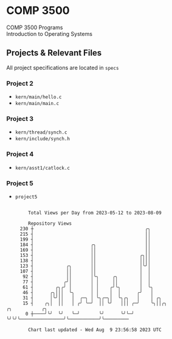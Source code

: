 # COMP 3500
COMP 3500 Programs  
Introduction to Operating Systems  
## Projects & Relevant Files
All project specifications are located in `specs`
### Project 2
- `kern/main/hello.c`
- `kern/main/main.c`
### Project 3
- `kern/thread/synch.c`
- `kern/include/synch.h`
### Project 4
- `kern/asst1/catlock.c`
### Project 5
- `project5`

```

        Total Views per Day from 2023-05-12 to 2023-08-09

        Repository Views
     230 ┼                                         ╭╮
     215 ┤                                         ││
     199 ┤                                         ││
     184 ┤                     ╭╮                  ││
     169 ┤                     ││                  ││
     153 ┤                     ││                ╭╮││
     138 ┤                     ││                ││││
     123 ┤            ╭╮       ││                │╰╯│
     107 ┤            ││       ││                │  │
      92 ┤            ││       │╰╮     ╭╮        │  │
      77 ┤           ╭╯│       │ │     ││        │  │
      61 ┤        ╭╮╭╯ │       │ │    ╭╯╰╮       │  ╰╮
      46 ┤      ╭╮│││  ╰╮      │ │    │  │      ╭╯   │
      31 ┤      │╰╯││   │  ╭─╮ │ ╰╮╭─╮│  ╰╮╭╮   │    │ ╭╮
      15 ┤    ╭╮│  ││   │ ╭╯ ╰─╯  ││ ╰╯   │││ ╭─╯    ╰╮││╭╮                ╭╮           ╭╮
       0 ┼────╯╰╯  ╰╯   ╰─╯       ╰╯      ╰╯╰─╯       ╰╯╰╯╰────────────────╯╰───────────╯╰─────────

        Chart last updated - Wed Aug  9 23:56:58 2023 UTC
        
```
